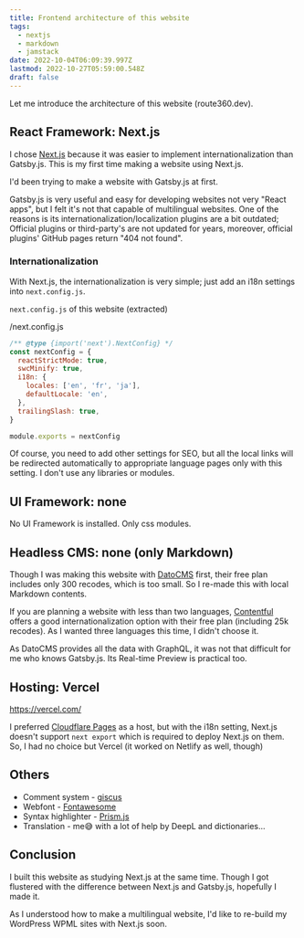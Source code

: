 ```yaml
---
title: Frontend architecture of this website
tags:
  - nextjs
  - markdown
  - jamstack
date: 2022-10-04T06:09:39.997Z
lastmod: 2022-10-27T05:59:00.548Z
draft: false
---
```


Let me introduce the architecture of this website (route360.dev).

## React Framework: Next.js

I chose [Next.js](https://nextjs.org/) because it was easier to implement internationalization than Gatsby.js. This is my first time making a website using Next.js.

I'd been trying to make a website with Gatsby.js at first.

Gatsby.js is very useful and easy for developing websites not very "React apps", but I felt it's not that capable of multilingual websites. One of the reasons is its internationalization/localization plugins are a bit outdated; Official plugins or third-party's are not updated for years, moreover, official plugins' GitHub pages return "404 not found".

### Internationalization

With Next.js, the internationalization is very simple; just add an i18n settings into `next.config.js`.

`next.config.js` of this website (extracted)

<div class="filename">/next.config.js</div>

```js
/** @type {import('next').NextConfig} */
const nextConfig = {
  reactStrictMode: true,
  swcMinify: true,
  i18n: {
    locales: ['en', 'fr', 'ja'],
    defaultLocale: 'en',
  },
  trailingSlash: true,
}

module.exports = nextConfig
```

Of course, you need to add other settings for SEO, but all the local links will be redirected automatically to appropriate language pages only with this setting. I don't use any libraries or modules.

## UI Framework: none

No UI Framework is installed. Only css modules.

## Headless CMS: none (only Markdown)

Though I was making this website with [DatoCMS](https://www.datocms.com/) first, their free plan includes only 300 recodes, which is too small. So I re-made this with local Markdown contents.

If you are planning a website with less than two languages, [Contentful](https://www.contentful.com/) offers a good internationalization option with their free plan (including 25k recodes). As I wanted three languages this time, I didn't choose it.

As DatoCMS provides all the data with GraphQL, it was not that difficult for me who knows Gatsby.js. Its Real-time Preview is practical too.

## Hosting: Vercel

https://vercel.com/

I preferred [Cloudflare Pages](https://pages.cloudflare.com/) as a host, but with the i18n setting, Next.js doesn't support `next export` which is required to deploy Next.js on them. So, I had no choice but Vercel (it worked on Netlify as well, though)

## Others

* Comment system - [giscus](https://giscus.app/)
* Webfont - [Fontawesome](https://fontawesome.com/)
* Syntax highlighter - [Prism.js](https://prismjs.com/)
* Translation - me😅 with a lot of help by DeepL and dictionaries...

## Conclusion

I built this website as studying Next.js at the same time. Though I got flustered with the difference between Next.js and Gatsby.js, hopefully I made it.

As I understood how to make a multilingual website, I'd like to re-build my WordPress WPML sites with Next.js soon.